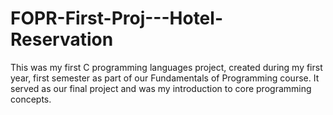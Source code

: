 # FOPR-First-Proj---Hotel-Reservation
This was my first C programming languages project, created during my first year, first semester as part of our Fundamentals of Programming course. It served as our final project and was my introduction to core programming concepts.
